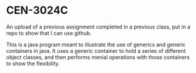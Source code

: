 # CEN-3024C
An upload of a previous assignment completed in a previous class, put in a repo to show that I can use github.

This is a java program meant to illustrate the use of generics and generic containers in java. It uses a generic container to hold a series of different object classes, and then performs menial operations with those containers to show the flexibility.
